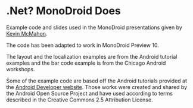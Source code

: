 .Net? MonoDroid Does
====================

Example code and slides used in the MonoDroid presentations given by [Kevin McMahon](http://blog.kevfoo.com).

The code has been adapted to work in MonoDroid Preview 10.

The layout and the localization examples are from the Android tutorial examples and the bar code example is from the Chicago Android workshops.

Some of the example code are based off the Android tutorials provided at the [Android Developer website](http://developer.android.com/resources/tutorials/views/index.html).  Those works were created and shared by the Android Open Source Project and have used according to terms described in the Creative Commons 2.5 Attribution License.
